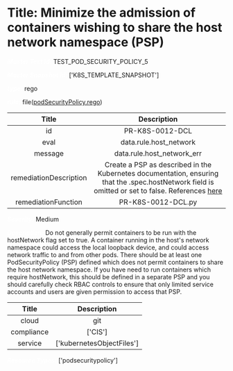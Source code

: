 



# Title: Minimize the admission of containers wishing to share the host network namespace (PSP)


***<font color="white">Master Test Id:</font>*** TEST_POD_SECURITY_POLICY_5

***<font color="white">Master Snapshot Id:</font>*** ['K8S_TEMPLATE_SNAPSHOT']

***<font color="white">type:</font>*** rego

***<font color="white">rule:</font>*** file([podSecurityPolicy.rego])  
  
  
  
  

|Title|Description|
| :---: | :---: |
|id|PR-K8S-0012-DCL|
|eval|data.rule.host_network|
|message|data.rule.host_network_err|
|remediationDescription|Create a PSP as described in the Kubernetes documentation, ensuring that the .spec.hostNetwork field is omitted or set to false. References <a href='https://kubernetes.io/docs/concepts/policy/pod-security-policy' target='_blank'>here</a>|
|remediationFunction|PR-K8S-0012-DCL.py|


***<font color="white">Severity:</font>*** Medium

***<font color="white">Description:</font>*** Do not generally permit containers to be run with the hostNetwork flag set to true. A container running in the host's network namespace could access the local loopback device, and could access network traffic to and from other pods. There should be at least one PodSecurityPolicy (PSP) defined which does not permit containers to share the host network namespace. If you have need to run containers which require hostNetwork, this should be defined in a separate PSP and you should carefully check RBAC controls to ensure that only limited service accounts and users are given permission to access that PSP.  
  
  

|Title|Description|
| :---: | :---: |
|cloud|git|
|compliance|['CIS']|
|service|['kubernetesObjectFiles']|


***<font color="white">Resource Types:</font>*** ['podsecuritypolicy']


[podSecurityPolicy.rego]: https://github.com/prancer-io/prancer-compliance-test/tree/master/kubernetes/iac/podSecurityPolicy.rego
